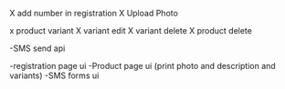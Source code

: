 X add number in registration
X Upload Photo

x product variant
X variant edit
X variant delete
X product delete

-SMS send api

-registration page ui
-Product page ui (print photo and description and variants)
-SMS forms ui
